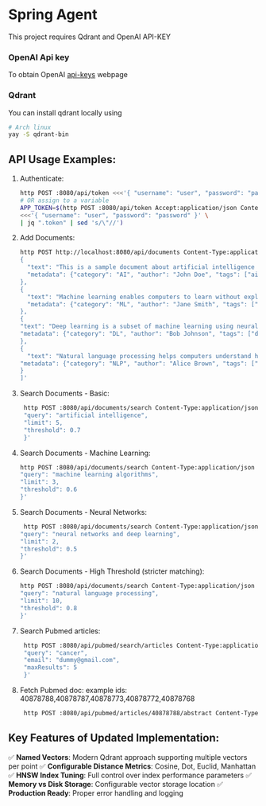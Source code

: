 # Spring Agent

This project requires Qdrant and OpenAI API-KEY

### OpenAI Api key
To obtain OpenAI [api-keys](https://platform.openai.com/api-keys) webpage

### Qdrant
You can install qdrant locally using 
```bash
# Arch linux
yay -S qdrant-bin
```

## API Usage Examples:

1. Authenticate:
    ```bash
    http POST :8080/api/token <<<'{ "username": "user", "password": "password" }'
    # OR assign to a variable  
    APP_TOKEN=$(http POST :8080/api/token Accept:application/json Content-Type:application/json \
    <<<'{ "username": "user", "password": "password" }' \
    | jq ".token" | sed 's/\"//')
    ```

2. Add Documents:
    ```bash
   http POST http://localhost:8080/api/documents Content-Type:application/json "Authorization:Bearer ${APP_TOKEN}" <<< '[
   {
      "text": "This is a sample document about artificial intelligence and machine learning",
      "metadata": {"category": "AI", "author": "John Doe", "tags": ["ai", "technology"]}
   },
   {
      "text": "Machine learning enables computers to learn without explicit programming",
      "metadata": {"category": "ML", "author": "Jane Smith", "tags": ["ml", "programming"]}
   },
   {
   "text": "Deep learning is a subset of machine learning using neural networks",
   "metadata": {"category": "DL", "author": "Bob Johnson", "tags": ["deep-learning", "neural-networks"]}
   },
   {
      "text": "Natural language processing helps computers understand human language",
   "metadata": {"category": "NLP", "author": "Alice Brown", "tags": ["nlp", "language"]}
   }
   ]'
    ```

3. Search Documents - Basic:
   ```bash
    http POST :8080/api/documents/search Content-Type:application/json "Authorization:Bearer ${APP_TOKEN}" <<< '{
    "query": "artificial intelligence",
    "limit": 5,
    "threshold": 0.7
    }'
   ```

4. Search Documents - Machine Learning:
    ```bash
    http POST :8080/api/documents/search Content-Type:application/json "Authorization:Bearer ${APP_TOKEN}" <<< '{
   "query": "machine learning algorithms",
   "limit": 3,
   "threshold": 0.6
   }'
    ```

5. Search Documents - Neural Networks:
   ```bash
    http POST :8080/api/documents/search Content-Type:application/json "Authorization:Bearer ${APP_TOKEN}" <<< '{
   "query": "neural networks and deep learning",
   "limit": 2,
   "threshold": 0.5
   }'
   ```

6. Search Documents - High Threshold (stricter matching):
    ```bash
    http POST :8080/api/documents/search Content-Type:application/json "Authorization:Bearer ${APP_TOKEN}" <<< '{
   "query": "natural language processing",
   "limit": 10,
   "threshold": 0.8
   }'
   ```
7. Search Pubmed articles:
   ```bash
    http POST :8080/api/pubmed/search/articles Content-Type:application/json "Authorization:Bearer ${APP_TOKEN}" <<< '{
    "query": "cancer",
    "email": "dummy@gmail.com",
    "maxResults": 5
    }'
   ```
8. Fetch Pubmed doc:
   example ids: 40878788,40878787,40878773,40878772,40878768
   ```bash
    http POST :8080/api/pubmed/articles/40878788/abstract Content-Type:application/json "Authorization:Bearer ${APP_TOKEN}"
   ```
   
## Key Features of Updated Implementation:

✅ **Named Vectors**: Modern Qdrant approach supporting multiple vectors per point
✅ **Configurable Distance Metrics**: Cosine, Dot, Euclid, Manhattan
✅ **HNSW Index Tuning**: Full control over index performance parameters
✅ **Memory vs Disk Storage**: Configurable vector storage location
✅ **Production Ready**: Proper error handling and logging
